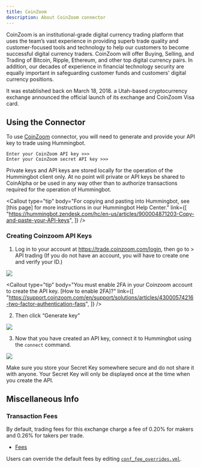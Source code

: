 ```yaml
---
title: CoinZoom
description: About CoinZoom connector
---
```




CoinZoom is an institutional-grade digital currency trading platform that uses the team’s vast experience in providing superb trade quality and customer-focused tools and technology to help our customers to become successful digital currency traders. CoinZoom will offer Buying, Selling, and Trading of Bitcoin, Ripple, Ethereum, and other top digital currency pairs. In addition, our decades of experience in financial technology security are equally important in safeguarding customer funds and customers' digital currency positions.

It was established back on March 18, 2018. a Utah-based cryptocurrency exchange announced the official launch of its exchange and CoinZoom Visa card.

## Using the Connector

To use [CoinZoom](https://www.coinzoom.com) connector, you will need to generate and provide your API key to trade using Hummingbot.

```
Enter your CoinZoom API key >>>
Enter your CoinZoom secret API key >>>
```

Private keys and API keys are stored locally for the operation of the Hummingbot client only. At no point will private or API keys be shared to CoinAlpha or be used in any way other than to authorize transactions required for the operation of Hummingbot.

<Callout
  type="tip"
  body="For copying and pasting into Hummingbot, see [this page] for more instructions in our Hummingbot Help Center."
  link={[
    "https://hummingbot.zendesk.com/hc/en-us/articles/900004871203-Copy-and-paste-your-API-keys",
  ]}
/>

### Creating Coinzoom API Keys

1. Log in to your account at https://trade.coinzoom.com/login, then go to > API trading (If you do not have an account, you will have to create one and verify your ID.)

![](/assets/img/coinzoom-api-trading.png)

<Callout
  type="tip"
  body="You must enable 2FA in your Coinzoom account to create the API key. [How to enable 2FA]?"
  link={[
    "https://support.coinzoom.com/en/support/solutions/articles/43000574216-two-factor-authentication-faqs",
  ]}
/>

2. Then click “Generate key”

![](/assets/img/coinzoom-generate-api.png)

3. Now that you have created an API key, connect it to Hummingbot using the `connect` command.

![](/assets/img/coinzoom-api.png)

Make sure you store your Secret Key somewhere secure and do not share it with anyone. Your Secret Key will only be displayed once at the time when you create the API.

<Callout
  type="warning"
  body="If you lose your Secret Key, you can delete the API and create a new one. However, it will be impossible to reuse the same API."
/>

## Miscellaneous Info

### Transaction Fees

By default, trading fees for this exchange charge a fee of 0.20% for makers and 0.26% for takers per trade.

- [Fees](https://www.coinzoom.com/fees/)

Users can override the default fees by editing [`conf_fee_overrides.yml`](/operation/override-fees/).
